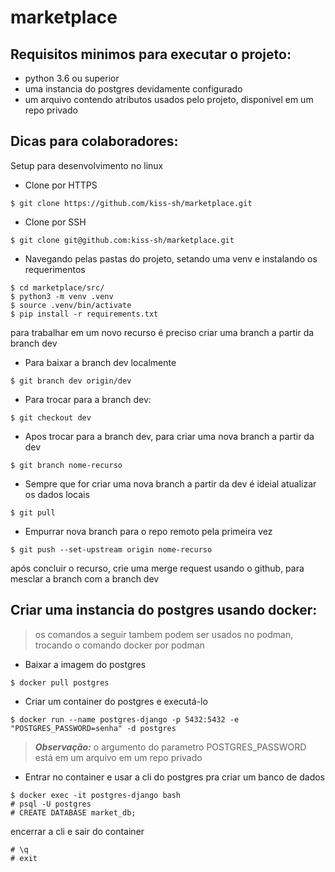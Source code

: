 marketplace
===========

Requisitos minimos para executar o projeto:
-------------------------------------------
* python 3.6 ou superior
* uma instancia do postgres devidamente configurado
* um arquivo contendo atributos usados pelo projeto, disponivel em um repo privado

Dicas para colaboradores:
-------------------------
Setup para desenvolvimento no linux

* Clone por HTTPS
```console
$ git clone https://github.com/kiss-sh/marketplace.git
```
* Clone por SSH
```console
$ git clone git@github.com:kiss-sh/marketplace.git
```
* Navegando pelas pastas do projeto, setando uma venv e instalando os requerimentos
```console
$ cd marketplace/src/
$ python3 -m venv .venv
$ source .venv/bin/activate
$ pip install -r requirements.txt
```
para trabalhar em um novo recurso é preciso criar uma branch a partir da branch dev

* Para baixar a branch dev localmente
```console
$ git branch dev origin/dev
```

* Para trocar para a branch dev:
```console
$ git checkout dev
```

* Apos trocar para a branch dev, para criar uma nova branch a partir da dev
```console
$ git branch nome-recurso
```

* Sempre que for criar uma nova branch a partir da dev é ideial atualizar os dados locais
```console
$ git pull
```

* Empurrar nova branch para o repo remoto pela primeira vez
```console
$ git push --set-upstream origin nome-recurso
```

após concluir o recurso, crie uma merge request usando o github, para mesclar a branch com a branch dev

Criar uma instancia do postgres usando docker:
----------------------------------------------
> os comandos a seguir tambem podem ser usados no podman, trocando o comando docker por podman
* Baixar a imagem do postgres
```console
$ docker pull postgres
```

* Criar um container do postgres e executá-lo
```console
$ docker run --name postgres-django -p 5432:5432 -e "POSTGRES_PASSWORD=senha" -d postgres
```
> **_Observação:_**  o argumento do parametro POSTGRES_PASSWORD está em um arquivo em um repo privado

* Entrar no container e usar a cli do postgres pra criar um banco de dados
```console
$ docker exec -it postgres-django bash
# psql -U postgres
# CREATE DATABASE market_db;
```

encerrar a cli e sair do container
```console
# \q
# exit
```
